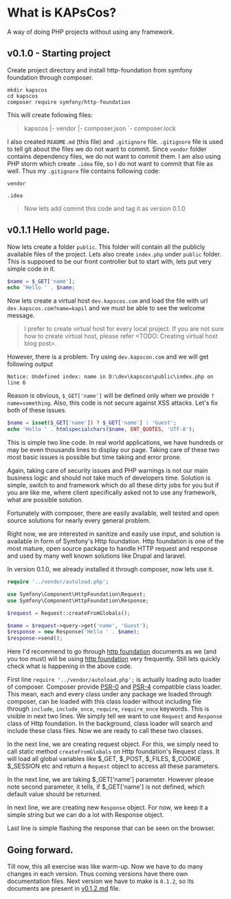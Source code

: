 # What is KAPsCos?

A way of doing PHP projects without using any framework.

## v0.1.0 - Starting project

Create project directory and install http-foundation from symfony foundation through composer.

```
mkdir kapscos
cd kapscos
composer require symfony/http-foundation
```

This will create following files:

> kapscos
> |- vendor
> |- composer.json
> `- composer.lock

I also created `README.md` (this file) and `.gitignore` file. `.gitignore` file is used to tell git about the files we do not want to commit. Since `vendor` folder contains dependency files, we do not want to commit them. I am also using PHP storm which create `.idea` file, so I do not want to commit that file as well. Thus my `.gitignore` file contains following code:

```
vendor

.idea
```

> Now lets add commit this code and tag it as version 0.1.0

## v0.1.1 Hello world page.

Now lets create a folder `public`. This folder will contain all the publicly available files of the project. Lets also create `index.php` under `public` folder. This is supposed to be our front controller but to start with, lets put very simple code in it.

```php
$name = $_GET['name'];
echo 'Hello ' . $name;
```

Now lets create a virtual host `dev.kapscos.com` and load the file with url `dev.kapscos.com?name=kapil` and we must be able to see the welcome message.

> I prefer to create virtual host for every local project. If you are not sure how to create virtual host, please refer <TODO: Creating virtual host blog post>.

However, there is a problem. Try using `dev.kapscon.com` and we will get following output

```
Notice: Undefined index: name in D:\dev\kapscos\public\index.php on line 6
```

Reason is obvious, `$_GET['name']` will be defined only when we provide `?name=something`. Also, this code is not secure against XSS attacks. Let's fix both of these issues.

```php
$name = isset($_GET['name']) ? $_GET['name'] : 'Guest';
echo 'Hello ' . htmlspecialchars($name, ENT_QUOTES, 'UTF-8');
```

This is simple two line code. In real world applications, we have hundreds or may be even thousands lines to display our page. Taking care of these two most basic issues is possible but time taking and error prone.

Again, taking care of security issues and PHP warnings is not our main business logic and should not take much of developers time. Solution is simple, switch to and framework which do all these dirty jobs for you but if you are like me, where client specifically asked not to use any framework, what are possible solution.

Fortunately with composer, there are easily available, well tested and open source solutions for nearly every general problem.

Right now, we are interested in sanitize and easily use input, and solution is available in form of Symfony's Http foundation. Http foundation is one of the most mature, open source package to handle HTTP request and response and used by many well known solutions like Drupal and laravel.

In version 0.1.0, we already installed it through composer, now lets use it.

```php
require '../vendor/autoload.php';

use Symfony\Component\HttpFoundation\Request;
use Symfony\Component\HttpFoundation\Response;

$request = Request::createFromGlobals();

$name = $request->query->get('name', 'Guest');
$response = new Response('Hello ' . $name);
$response->send();
```

Here I'd recommend to go through [http foundation] documents as we (and you too must) will be using [http foundation] very frequently. Still lets quickly check what is happening in the above code.

First line `require '../vendor/autoload.php';` is actually loading auto loader of composer. Composer provide [PSR-0] and [PSR-4] compatible class loader. This mean, each and every class under any package we loaded through composer, can be loaded with this class loader without including file through `include`, `include_once`, `require`, `require_once` keywords. This is visible in next two lines. We simply tell we want to use `Request` and `Response` class of Http foundation. In the background, class loader will search and include these class files. Now we are ready to call these two classes.

In the next line, we are creating request object. For this, we simply need to call static method `createFromGlobals` on Http foundation's Request class. It will load all global variables like $_GET, $_POST, $_FILES, $_COOKIE , $_SESSION etc and return a `Request` object to access all these parameters.

In the next line, we are taking $_GET['name'] parameter. However please note second parameter, it tells, if $_GET['name'] is not defined, which default value should be returned.

In next line, we are creating new `Response` object. For now, we keep it a simple string but we can do a lot with Response object.

Last line is simple flashing the response that can be seen on the browser.

## Going forward.

Till now, this all exercise was like warm-up. Now we have to do many changes in each version. Thus coming versions have there own documentation files. Next version we have to make is `0.1.2`, so its documents are present in [v0.1.2.md](v0.1.2.md) file.

[http foundation]: http://symfony.com/doc/current/components/http_foundation/introduction.html
[PSR-0]: http://www.php-fig.org/psr/psr-0/
[PSR-4]: http://www.php-fig.org/psr/psr-4/
